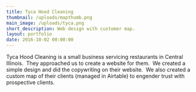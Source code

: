 ```yaml
---
title: Tyca Hood Cleaning
thumbnail: /uploads/mapthumb.png
main_image: /uploads/tyca.png
short_description: Web design with customer map.
layout: portfolio
date: 2016-10-02 00:00:00
---
```



Tyca Hood Cleaning is a small business servicing restaurants in Central Illinois.  They approached us to create a website for them.  We created a simple design and did the copywriting on their website.  We also created a custom map of their clients (managed in Airtable) to engender trust with prospective clients.